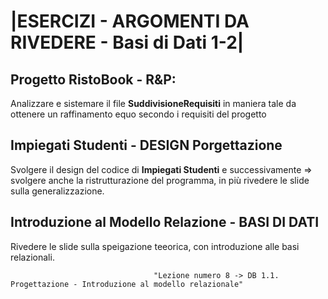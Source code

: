 # |ESERCIZI - ARGOMENTI DA RIVEDERE - Basi di Dati 1-2|

## Progetto RistoBook - R&P:

Analizzare e sistemare il file **SuddivisioneRequisiti** in maniera tale da ottenere un raffinamento equo secondo i requisiti del progetto


## Impiegati Studenti - DESIGN Porgettazione

Svolgere il design del codice di **Impiegati Studenti** e successivamente => svolgere anche la ristrutturazione del programma, in più rivedere le slide sulla generalizzazione.

## Introduzione al Modello Relazione - BASI DI DATI

Rivedere le slide sulla speigazione teeorica, con introduzione alle basi relazionali.

                                    "Lezione numero 8 -> DB 1.1.  Progettazione - Introduzione al modello relazionale"